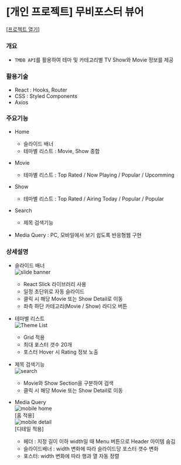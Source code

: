# [개인 프로젝트] 무비포스터 뷰어

[[프로젝트 열기]](http://Yuyeol.github.io/themovie-react)

### 개요
* `TMDB API`를 활용하여 테마 및 카테고리별 TV Show와 Movie 정보를 제공
  
### 활용기술
* React : Hooks, Router
* CSS : Styled Components
* Axios

### 주요기능 
* Home
  - 슬라이드 배너
  - 테마별 리스트 : Movie, Show 종합
* Movie
  - 테마별 리스트 : Top Rated / Now Playing / Popular / Upcomming
* Show
  - 테마별 리스트 : Top Rated / Airing Today / Popular / Popular
* Search
  - 제목 검색기능

* Media Query : PC, 모바일에서 보기 쉽도록 반응형웹 구현

### 상세설명

* 슬라이드 배너  
![slide banner](https://user-images.githubusercontent.com/52055504/109618141-8c007980-7b7a-11eb-9085-d99aa4bb05df.gif)
  - React Slick 라이브러리 사용
  - 일정 초단위로 자동 슬라이드
  - 클릭 시 해당 Movie 또는 Show Detail로 이동
  - 좌측 하단 카테고리(Movie / Show) 라디오 버튼

* 테마별 리스트  
![Theme List](https://user-images.githubusercontent.com/52055504/109620078-d5ea5f00-7b7c-11eb-8fd3-eb8f9d5f31f2.jpg)
  - Grid 적용
  - 최대 포스터 갯수 20개
  - 포스터 Hover 시 Rating 정보 노출

* 제목 검색기능  
![search](https://user-images.githubusercontent.com/52055504/109622158-26fb5280-7b7f-11eb-9ed3-cdfe2e36c7dc.gif)
  - Movie와 Show Section을 구분하여 검색
  - 클릭 시 해당 Movie 또는 Show Detail로 이동

* Media Query  
![mobile home](https://user-images.githubusercontent.com/52055504/109631547-66c73780-7b89-11eb-928d-db2cfc8092c0.gif)  
[홈 적용]  
![mobile detail](https://user-images.githubusercontent.com/52055504/109631662-85c5c980-7b89-11eb-8973-84a6cea14c44.gif)  
[디테일 적용]
  - 헤더 : 지정 길이 이하 width일 때 Menu 버튼으로 Header 아이템 숨김
  - 슬라이드배너 : width 변화에 따라 슬라이드당 포스터 갯수 변화
  - 포스터: width 변화에 따라 행과 열 자동 정렬





